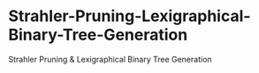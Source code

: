 # Strahler-Pruning-Lexigraphical-Binary-Tree-Generation
Strahler Pruning &amp; Lexigraphical Binary Tree Generation
